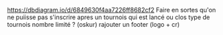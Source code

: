 https://dbdiagram.io/d/6849630f4aa7226ff8682cf2
Faire en sortes qu'on ne puiisse pas s'inscrire apres un tournois qui est lancé ou clos
type de tournois
nombre limité ? (oskur)
rajouter un footer (logo + cr)
